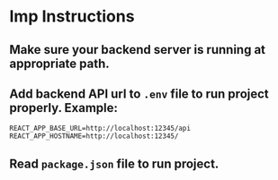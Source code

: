 # Imp Instructions

## Make sure your backend server is running at appropriate path.

## Add backend API url to `.env` file to run project properly. Example:

```console
REACT_APP_BASE_URL=http://localhost:12345/api
REACT_APP_HOSTNAME=http://localhost:12345/
```

## Read `package.json` file to run project.
